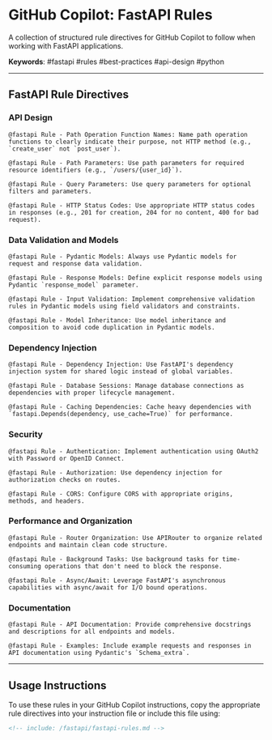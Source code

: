 <!-- filepath: /fastapi/fastapi-rules.md -->
# GitHub Copilot: FastAPI Rules

A collection of structured rule directives for GitHub Copilot to follow when working with FastAPI applications.

**Keywords**: #fastapi #rules #best-practices #api-design #python

---

## FastAPI Rule Directives

### API Design

```
@fastapi Rule - Path Operation Function Names: Name path operation functions to clearly indicate their purpose, not HTTP method (e.g., `create_user` not `post_user`).
```

```
@fastapi Rule - Path Parameters: Use path parameters for required resource identifiers (e.g., `/users/{user_id}`).
```

```
@fastapi Rule - Query Parameters: Use query parameters for optional filters and parameters.
```

```
@fastapi Rule - HTTP Status Codes: Use appropriate HTTP status codes in responses (e.g., 201 for creation, 204 for no content, 400 for bad request).
```

### Data Validation and Models

```
@fastapi Rule - Pydantic Models: Always use Pydantic models for request and response data validation.
```

```
@fastapi Rule - Response Models: Define explicit response models using Pydantic `response_model` parameter.
```

```
@fastapi Rule - Input Validation: Implement comprehensive validation rules in Pydantic models using field validators and constraints.
```

```
@fastapi Rule - Model Inheritance: Use model inheritance and composition to avoid code duplication in Pydantic models.
```

### Dependency Injection

```
@fastapi Rule - Dependency Injection: Use FastAPI's dependency injection system for shared logic instead of global variables.
```

```
@fastapi Rule - Database Sessions: Manage database connections as dependencies with proper lifecycle management.
```

```
@fastapi Rule - Caching Dependencies: Cache heavy dependencies with `fastapi.Depends(dependency, use_cache=True)` for performance.
```

### Security

```
@fastapi Rule - Authentication: Implement authentication using OAuth2 with Password or OpenID Connect.
```

```
@fastapi Rule - Authorization: Use dependency injection for authorization checks on routes.
```

```
@fastapi Rule - CORS: Configure CORS with appropriate origins, methods, and headers.
```

### Performance and Organization

```
@fastapi Rule - Router Organization: Use APIRouter to organize related endpoints and maintain clean code structure.
```

```
@fastapi Rule - Background Tasks: Use background tasks for time-consuming operations that don't need to block the response.
```

```
@fastapi Rule - Async/Await: Leverage FastAPI's asynchronous capabilities with async/await for I/O bound operations.
```

### Documentation

```
@fastapi Rule - API Documentation: Provide comprehensive docstrings and descriptions for all endpoints and models.
```

```
@fastapi Rule - Examples: Include example requests and responses in API documentation using Pydantic's `Schema_extra`.
```

---

## Usage Instructions

To use these rules in your GitHub Copilot instructions, copy the appropriate rule directives into your instruction file or include this file using:

```markdown
<!-- include: /fastapi/fastapi-rules.md -->
```
